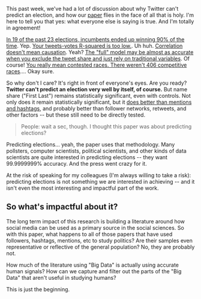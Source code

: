 This past week, we've had a lot of discussion about why Twitter can't predict
an election, and how our
[paper](http://papers.ssrn.com/sol3/papers.cfm?abstract_id=2235423) flies in
the face of all that is holy. I'm here to tell you that yes: what everyone else is saying is true. And I'm totally in agreement!
<!-- more-->

[In 19 of the past 23 elections, incumbents ended up winning 90% of the time](http://psychcentral.com/blog/archives/2013/08/17/can-twitter-predict-elections-not-yet/). Yep.
[Your tweets-votes R-squared is too low.](http://www.huffingtonpost.com/2013/08/16/twitter-elections_n_3770125.html). Uh huh.
[Correlation doesn't mean causation](). Yeah?
[The "full" model may be almost as accurate when you exclude the tweet share and just rely on traditional variables](http://www.huffingtonpost.com/2013/08/16/twitter-elections_n_3770125.html). Of course!
[You really mean contested races. There weren't 406 competitive races](http://www.huffingtonpost.com/2013/08/14/twitter-predict-elections_n_3755326.html).... Okay sure.

So why don't I care? It's right in front of everyone's eyes. Are you ready? **Twitter can't
predict an election very well by itself, of course.** But name share ("First Last")
remains statistically significant, even with controls.
Not only does it
remain statistically significant, but it [does better than mentions and
hashtags](http://orgtheory.wordpress.com/2013/06/26/more-tweets-more-votes-but-why/),
and probably better than follower networks, retweets, and other factors -- but these
still need to be directly tested.

> People: wait a sec, though. I thought this paper was about predicting elections?

Predicting elections... yeah, the paper uses that methodology. Many pollsters,
computer scientists, political scientists, and other kinds of data scientists
are quite interested in predicting elections -- they want 99.9999999% accuracy.
And the press went crazy for it.

At the risk of speaking for my colleagues (I'm always willing to take a risk):
predicting elections is not something we are interested in achieving -- and it
isn't even the most interesting and impactful part of the work.

## So what's impactful about it?

The long term impact of this research is building a literature around how
social media can be used as a primary source in the social sciences. So with
this paper, what happens to all of those papers that have used followers,
hashtags, mentions, etc to study politics? Are their samples even
representative or reflective of the general population? No, they are probably not.

How much of the literature using "Big Data" is actually using accurate human
signals?  How can we capture and filter out the parts of the "Big Data" that
aren't useful in studying humans?

This is just the beginning.






